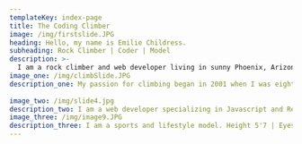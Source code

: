 ```yaml
---
templateKey: index-page
title: The Coding Climber
image: /img/firstslide.JPG
heading: Hello, my name is Emilie Childress.
subheading: Rock Climber | Coder | Model
description: >-
  I am a rock climber and web developer living in sunny Phoenix, Arizona.
image_one: /img/climbSlide.JPG
description_one: My passion for climbing began in 2001 when I was eight years old. As a youth competition climber, I spent my childhood traveling to competitions and climbing outside. I was the North American Youth Continental Champion in 2002 and a USA Youth National Team Member multiple years in a row. By the age of 12, I had already climbed multiple V9s (7C) outside, a grade very few women were climbing at the time. I am currently training to climb my first V10 outside. Contact me for sponsorship inquiries and private coaching.
             
image_two: /img/slide4.jpg
description_two: I am a web developer specializing in Javascript and React. I am passionate about creating beautiful, functional applications. I coded this website in React, a Javascript framework.
image_three: /img/image9.JPG
description_three: I am a sports and lifestyle model. Height 5'7 | Eyes blue | Hair blonde | ShoeSize 6.5 | Dress size 0 
---
```

